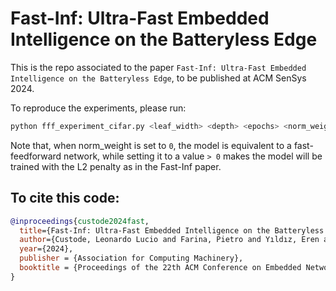 # Fast-Inf: Ultra-Fast Embedded Intelligence on the Batteryless Edge

This is the repo associated to the paper `Fast-Inf: Ultra-Fast Embedded Intelligence on the Batteryless Edge`, to be published at ACM SenSys 2024.

To reproduce the experiments, please run:
```bash
python fff_experiment_cifar.py <leaf_width> <depth> <epochs> <norm_weight>
```
Note that, when norm_weight is set to `0`, the model is equivalent to a fast-feedforward network, while setting it to a value `> 0` makes the model will be trained with the L2 penalty as in the Fast-Inf paper. 


## To cite this code:

```bibtex
@inproceedings{custode2024fast,
  title={Fast-Inf: Ultra-Fast Embedded Intelligence on the Batteryless Edge},
  author={Custode, Leonardo Lucio and Farina, Pietro and Yıldız, Eren and Kılıç, Renan Beran and Yıldırım, Kasım Sinan and Iacca, Giovanni},
  year={2024},
  publisher = {Association for Computing Machinery},
  booktitle = {Proceedings of the 22th ACM Conference on Embedded Networked Sensor Systems},
}
```
